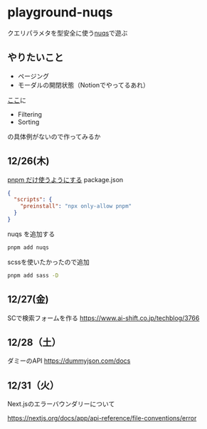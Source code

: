 # playground-nuqs

クエリパラメタを型安全に使う[nuqs](https://nuqs.47ng.com/)で遊ぶ

## やりたいこと

- ページング
- モーダルの開閉状態（Notionでやってるあれ）

[ここ](https://nuqs.47ng.com/docs/parsers/community/tanstack-table?pageIndexUrlKey=#filtering)に
- Filtering
- Sorting

の具体例がないので作ってみるか



## 12/26(木)
[pnpm だけ使うようにする](https://pnpm.io/ja/only-allow-pnpm)
package.json

```json
{
  "scripts": {
    "preinstall": "npx only-allow pnpm"
  }
}
```

nuqs を追加する

```sh
pnpm add nuqs
```

scssを使いたかったので追加

```sh
pnpm add sass -D
```


## 12/27(金)
SCで検索フォームを作る
https://www.ai-shift.co.jp/techblog/3766

## 12/28（土）

ダミーのAPI
https://dummyjson.com/docs


## 12/31（火）
Next.jsのエラーバウンダリーについて

https://nextjs.org/docs/app/api-reference/file-conventions/error

